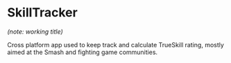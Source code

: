 # SkillTracker
_(note: working title)_

Cross platform app used to keep track and calculate TrueSkill rating, mostly aimed at the Smash and fighting game communities.
